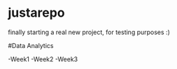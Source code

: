 justarepo
=========

finally starting a real new project, for testing purposes :)

#Data Analytics

-Week1
-Week2
-Week3
